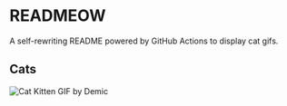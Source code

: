 # READMEOW

A self-rewriting README powered by GitHub Actions to display cat gifs.

## Cats

![Cat Kitten GIF by Demic](https://media3.giphy.com/media/v1.Y2lkPTlhY2QwMmRhbHNiOTFxbTVoemJyMjUzb2FmMTg0ZXc1NGZpbm1qM2JxeWIwMzByNSZlcD12MV9naWZzX3NlYXJjaCZjdD1n/3oriO0OEd9QIDdllqo/200.gif)
